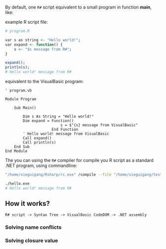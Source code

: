 By default, one ``R#`` script equivalent to a small program in function **main**, like:

example R script file:

```R
# program.R

var s as string <- "Hello world!";
var expand <- function() {
    s <- "$s message from R#";
}

expand();
println(s);
# Hello world! message from R#
```

equivalent to the VisualBasic program:

```vbnet
' program.vb

Module Program

    Sub Main()
    
        Dim s As String = "Hello world!"
        Dim expand = Function()
                         s = $"{s} message from VisualBasic"
                     End Function
        ' Hello world! message from VisualBasic
        Call expand()
        Call println(s)
    End Sub
End Module
```

The you can using the ``R#`` compiler for compile you R script as a standard .NET program, using commandline:

```bash
"/home/xieguigang/Rsharp/rc.exe" /compile --file "/home/xieguigang/test/program.R" --out "./hello.exe"

./hello.exe
# Hello world! message from R#
```

## How it works?

```
R# script -> Syntax Tree -> VisualBasic CodeDOM -> .NET assembly
```

### Solving name conflicts

### Solving closure value

### 
